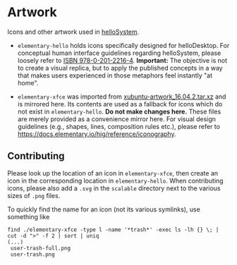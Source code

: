# Artwork

Icons and other artwork used in [helloSystem](https://hellosystem.github.io/).

* `elementary-hello` holds icons specifically designed for helloDesktop. For conceptual human interface guidelines regarding helloSystem, please loosely refer to [ISBN 978-0-201-2216-4](https://dl.acm.org/doi/book/10.5555/573097). __Important:__ The objective is not to create a visual replica, but to apply the published concepts in a way that makes users experienced in those metaphors feel instantly "at home".

* `elementary-xfce` was imported from [xubuntu-artwork_16.04.2.tar.xz](http://archive.ubuntu.com/ubuntu/pool/universe/x/xubuntu-artwork/xubuntu-artwork_16.04.2.tar.xz) and is mirrored here. Its contents are used as a fallback for icons which do not exist in `elementary-hello`. __Do not make changes here.__ These files are merely provided as a convenience mirror here. For visual design guidelines (e.g., shapes, lines, composition rules etc.), please refer to https://docs.elementary.io/hig/reference/iconography.


## Contributing

Please look up the location of an icon in `elementary-xfce`, then create an icon in the corresponding location in `elementary-hello`. When contributing icons, please also add a `.svg` in the `scalable` directory next to the various sizes of `.png` files.

To quickly find the name for an icon (not its various symlinks), use something like

```
find ./elementary-xfce -type l -name '*trash*' -exec ls -lh {} \; | cut -d ">" -f 2 | sort | uniq
(...)
 user-trash-full.png
 user-trash.png
```
